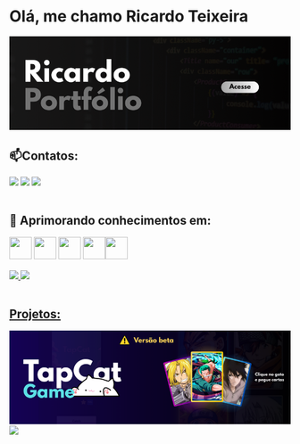 # Olá, me chamo Ricardo Teixeira
<a href="https://rcardoo.github.io/ricardo-Portfolio/"><img src="./assets/Ricardo.png"/></a>
<h2>📫Contatos:</h2>
<div>
  <a href="https://instagram.com/uirick_" target="_blank"><img src="https://img.shields.io/badge/-Instagram-%23E4405F?style=for-the-badge&logo=instagram&logoColor=white" target="_blank"></a>
  <a href = "mailto:ricardo15.barras@gmail.com"><img src="https://img.shields.io/badge/Gmail-D14836?style=for-the-badge&logo=gmail&logoColor=white" target="_blank"></a>
  <a href="https://www.linkedin.com/in/josé-ricardo-lages-980301196/" target="_blank"><img src="https://img.shields.io/badge/-LinkedIn-%230077B5?style=for-the-badge&logo=linkedin&logoColor=white" target="_blank"></a>   
</div>
<br>
<h2>🌱 Aprimorando conhecimentos em:</h2>
<div>
 <img src="https://cdn.jsdelivr.net/gh/devicons/devicon/icons/html5/html5-original.svg" width="40" height="40"/> <img src="https://cdn.jsdelivr.net/gh/devicons/devicon/icons/css3/css3-original.svg" width="40" height="40"/> <img src="https://cdn.jsdelivr.net/gh/devicons/devicon/icons/javascript/javascript-original.svg" width="40" height="40"/> <img src="https://cdn.jsdelivr.net/gh/devicons/devicon/icons/bootstrap/bootstrap-original.svg" width="40" height="40"/><img src="https://cdn.jsdelivr.net/gh/devicons/devicon/icons/nodejs/nodejs-original.svg" width="40" height="40"/>
</div>
<br>
<div>
  <a href="https://github.com/rcardoo">
  <img height="180em" src="https://github-readme-stats.vercel.app/api/top-langs/?username=rcardoo&layout=compact&langs_count=7&theme=dracula"/>
  <img height="180em" src="https://github-readme-stats.vercel.app/api?username=rcardoo&show_icons=true&theme=dracula&include_all_commits=true&count_private=true"/>
</div>
<br>
<h2>Projetos:</h2>
<a href="https://tapcat.vercel.app" target="_blank"><img src="./assets/tapcat.png"/></a>
<a href="https://rcardoo.github.io/rickdex/"><img src="./assets/rickdexHeader.png"/></a>
